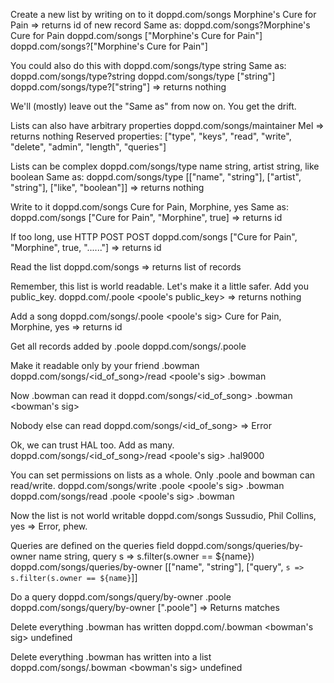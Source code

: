 Create a new list by writing on to it
doppd.com/songs Morphine's Cure for Pain
=> returns id of new record
Same as:
doppd.com/songs?Morphine's Cure for Pain
doppd.com/songs ["Morphine's Cure for Pain"]
doppd.com/songs?["Morphine's Cure for Pain"]

You could also do this with
doppd.com/songs/type string
Same as:
doppd.com/songs/type?string
doppd.com/songs/type ["string"]
doppd.com/songs/type?["string"]
=> returns nothing

We'll (mostly) leave out the "Same as" from now on.
You get the drift.

Lists can also have arbitrary properties
doppd.com/songs/maintainer Mel
=> returns nothing
Reserved properties: ["type", "keys", "read", "write", "delete", "admin", "length", "queries"]

Lists can be complex
doppd.com/songs/type name string, artist string, like boolean
Same as:
doppd.com/songs/type [["name", "string"], ["artist", "string"], ["like", "boolean"]]
=> returns nothing

Write to it
doppd.com/songs Cure for Pain, Morphine, yes
Same as:
doppd.com/songs ["Cure for Pain", "Morphine", true]
=> returns id

If too long, use HTTP POST
POST doppd.com/songs ["Cure for Pain", "Morphine", true, "......"]
=> returns id

Read the list
doppd.com/songs
=> returns list of records

Remember, this list is world readable. Let's make it a little safer. Add you public_key.
doppd.com/.poole <poole's public_key>
=> returns nothing

Add a song
doppd.com/songs/.poole <poole's sig> Cure for Pain, Morphine, yes
=> returns id

Get all records added by .poole
doppd.com/songs/.poole

Make it readable only by your friend .bowman
doppd.com/songs/<id_of_song>/read <poole's sig> .bowman

Now .bowman can read it
doppd.com/songs/<id_of_song> .bowman <bowman's sig>

Nobody else can read
doppd.com/songs/<id_of_song>
=> Error

Ok, we can trust HAL too. Add as many.
doppd.com/songs/<id_of_song>/read <poole's sig> .hal9000

You can set permissions on lists as a whole. Only .poole and bowman can read/write.
doppd.com/songs/write .poole <poole's sig> .bowman
doppd.com/songs/read .poole <poole's sig> .bowman

Now the list is not world writable
doppd.com/songs Sussudio, Phil Collins, yes
=> Error, phew.

Queries are defined on the queries field
doppd.com/songs/queries/by-owner name string, query s => s.filter(s.owner == ${name})
doppd.com/songs/queries/by-owner [["name", "string"], ["query", `s => s.filter(s.owner == ${name}`]]

Do a query
doppd.com/songs/query/by-owner .poole
doppd.com/songs/query/by-owner [".poole"]
=> Returns matches

Delete everything .bowman has written
doppd.com/.bowman <bowman's sig> undefined

Delete everything .bowman has written into a list
doppd.com/songs/.bowman <bowman's sig> undefined
